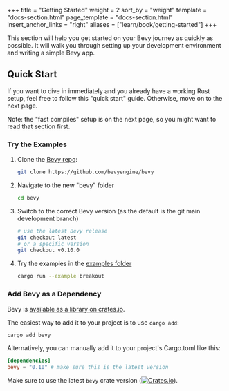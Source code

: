 +++
title = "Getting Started"
weight = 2
sort_by = "weight"
template = "docs-section.html"
page_template = "docs-section.html"
insert_anchor_links = "right"
aliases = ["learn/book/getting-started"]
+++

This section will help you get started on your Bevy journey as quickly as possible. It will walk you through setting up your development environment and writing a simple Bevy app.

## Quick Start

If you want to dive in immediately and you already have a working Rust setup, feel free to follow this "quick start" guide. Otherwise, move on to the next page.

Note: the "fast compiles" setup is on the next page, so you might want to read that section first.

### Try the Examples

1. Clone the [Bevy repo](https://github.com/bevyengine/bevy):

    ```sh
    git clone https://github.com/bevyengine/bevy
    ```

2. Navigate to the new "bevy" folder

    ```sh
    cd bevy
    ```

3. Switch to the correct Bevy version (as the default is the git main development branch)

    ```sh
    # use the latest Bevy release
    git checkout latest
    # or a specific version
    git checkout v0.10.0
    ```

4. Try the examples in the [examples folder](https://github.com/bevyengine/bevy/tree/latest/examples#examples)

    ```sh
    cargo run --example breakout
    ```

### Add Bevy as a Dependency

Bevy is [available as a library on crates.io](https://crates.io/crates/bevy).

The easiest way to add it to your project is to use `cargo add`:

```sh
cargo add bevy
```

Alternatively, you can manually add it to your project's Cargo.toml like this:

```toml
[dependencies]
bevy = "0.10" # make sure this is the latest version
```

Make sure to use the latest `bevy` crate version ([![Crates.io](https://img.shields.io/crates/v/bevy.svg)](https://crates.io/crates/bevy)).
